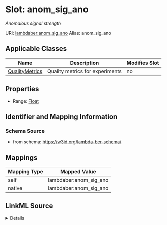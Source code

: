 

# Slot: anom_sig_ano 


_Anomalous signal strength_





URI: [lambdaber:anom_sig_ano](https://w3id.org/lambda-ber-schema/anom_sig_ano)
Alias: anom_sig_ano

<!-- no inheritance hierarchy -->





## Applicable Classes

| Name | Description | Modifies Slot |
| --- | --- | --- |
| [QualityMetrics](QualityMetrics.md) | Quality metrics for experiments |  no  |






## Properties

* Range: [Float](Float.md)




## Identifier and Mapping Information






### Schema Source


* from schema: https://w3id.org/lambda-ber-schema/




## Mappings

| Mapping Type | Mapped Value |
| ---  | ---  |
| self | lambdaber:anom_sig_ano |
| native | lambdaber:anom_sig_ano |




## LinkML Source

<details>
```yaml
name: anom_sig_ano
description: Anomalous signal strength
from_schema: https://w3id.org/lambda-ber-schema/
rank: 1000
alias: anom_sig_ano
owner: QualityMetrics
domain_of:
- QualityMetrics
range: float

```
</details>